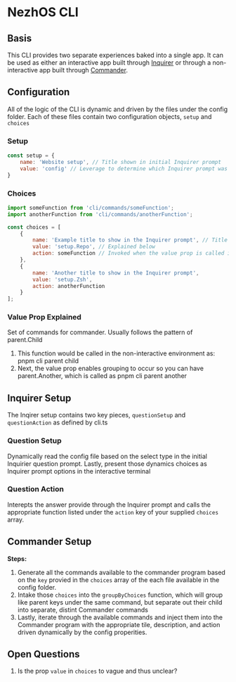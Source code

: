 # NezhOS CLI

## Basis

This CLI provides two separate experiences baked into a single app. It can be used as either an interactive app built through [Inquirer](https://github.com/SBoudrias/Inquirer.js) or through a non-interactive app built through [Commander](https://github.com/tj/commander.js).

## Configuration

All of the logic of the CLI is dynamic and driven by the files under the config folder.
Each of these files contain two configuration objects, `setup` and `choices`

### Setup
```js
const setup = {
    name: 'Website setup', // Title shown in initial Inquirer prompt
    value: 'config' // Leverage to determine which Inquirer prompt was selected. Must be unique
}
```

### Choices
```js
import someFunction from 'cli/commands/someFunction';
import anotherFunction from 'cli/commands/anotherFunction';

const choices = [
    {
        name: 'Example title to show in the Inquirer prompt', // Title shown in the Inquirer prompt
        value: 'setup.Repo', // Explained below 
        action: someFunction // Invoked when the value prop is called in either the interactive or non-interactive environment
    },
    {
        name: 'Another title to show in the Inquirer prompt',
        value: 'setup.Zsh',
        action: anotherFunction
    }
];
```

### Value Prop Explained
Set of commands for commander. Usually follows the pattern of parent.Child

1. This function would be called in the non-interactive environment as: pnpm cli parent child
2. Next, the value prop enables grouping to occur so you can have parent.Another, which is called as pnpm cli parent another

## Inquirer Setup

The Inqirer setup contains two key pieces, `questionSetup` and `questionAction` as defined by cli.ts

### Question Setup
Dynamically read the config file based on the select type in the initial Inquirier question prompt. Lastly, present those dynamics choices as Inquirer prompt options in the interactive terminal

### Question Action
Interepts the answer provide through the Inquirer prompt and calls the appropriate function listed under the `action` key of your supplied `choices` array.

## Commander Setup

**Steps:**
1. Generate all the commands available to the commander program based on the `key` provied in the `choices` array of the each file available in the config folder. 
2. Intake those `choices` into the `groupByChoices` function, which will group like parent keys under the same command, but separate out their child into separate, distint Commander commands
3. Lastly, iterate through the available commands and inject them into the Commander program with the appropriate tile, description, and action driven dynamically by the config properities.

## Open Questions
1. Is the prop `value` in `choices` to vague and thus unclear?